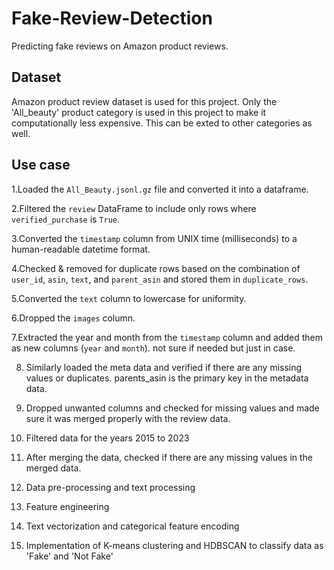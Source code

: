 # Fake-Review-Detection
Predicting fake reviews on Amazon product reviews.

## Dataset
Amazon product review dataset is used for this project. Only the 'All_beauty' product category is used in this project to make it computationally less expensive. This can be exted to other categories as well.

## Use case 
1.Loaded the `All_Beauty.jsonl.gz` file and converted it into a dataframe.

2.Filtered the `review` DataFrame to include only rows where `verified_purchase` is `True`.

3.Converted the `timestamp` column from UNIX time (milliseconds) to a human-readable datetime format.

4.Checked & removed for duplicate rows based on the combination of `user_id`, `asin`, `text`, and `parent_asin` and stored them in `duplicate_rows`.

5.Converted the `text` column to lowercase for uniformity.

6.Dropped the `images` column.

7.Extracted the year and month from the `timestamp` column and added them as new columns (`year` and `month`). not sure if needed but just in case.

8. Similarly loaded the meta data and verified if there are any missing values or duplicates. parents_asin is the primary key in the metadata data.
   
10. Dropped unwanted columns and checked for missing values and made sure it was merged properly with the review data.
    
12. Filtered data for the years 2015 to 2023
    
14. After merging the data, checked if there are any missing values in the merged data.

16. Data pre-processing and text processing

18. Feature engineering

20. Text vectorization and categorical feature encoding

22. Implementation of K-means clustering and HDBSCAN to classify data as 'Fake' and 'Not Fake'


